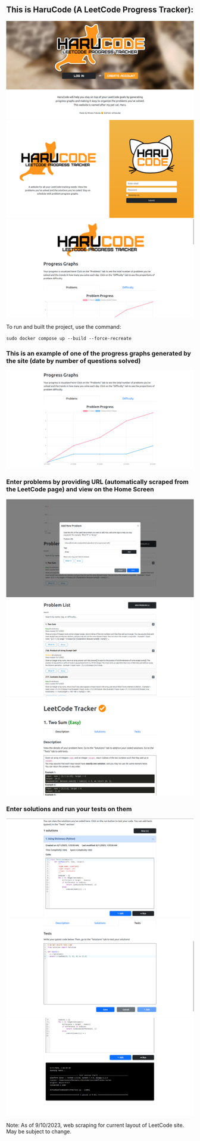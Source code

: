 ## This is HaruCode (A LeetCode Progress Tracker):

![Image of welcome screen](images/image1.png)
![Image of account creation screen](images/image2.png)
![Image of home screen](images/image3.png)

To run and built the project, use the command:
```
sudo docker compose up --build --force-recreate
```

### This is an example of one of the progress graphs generated by the site (date by number of questions solved)

![Image of progress graph](images/image4.png)

### Enter problems by providing URL (automatically scraped from the LeetCode page) and view on the Home Screen

![Image of entering problem](images/image5.png)
![Image of problem list](images/image6.png)
![Image of problem screen](images/image7.png)

### Enter solutions and run your tests on them

![Image of entering solution](images/image8.png)
![Image of entering test](images/image9.png)
![Image of executing test](images/image10.png)

Note: As of 9/10/2023, web scraping for current layout of LeetCode site. May be subject to change.


